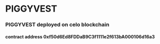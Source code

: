 # PIGGYVEST

### PIGGYVEST deployed on celo blockchain 

#### contract address 0xf50d6Ed8FDDaB9C3f1111e2f613bA000106d16a3
